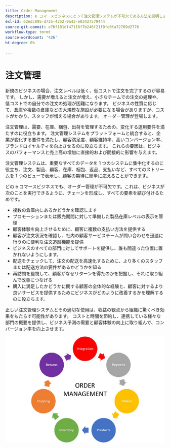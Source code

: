 ```yaml
---
title: Order Management
description: e コマースビジネスにとって注文管理システムが不可欠である方法を説明します。
exl-id: 62edc895-d725-4252-9a43-e03427579444
source-git-commit: e76f101df47116f7b246f21f0fe0fa72769d2776
workflow-type: tm+mt
source-wordcount: '426'
ht-degree: 0%

---
```


# 注文管理

新規のビジネスの場合、注文レベルは低く、低コストで注文を完了するのが容易です。 しかし、需要が増えると注文が増え、小さなチームでの注文の処理や、低コストでの自分での注文の処理が困難になります。 ビジネスの性質に応じて、倉庫や複数の倉庫などの大規模な施設が必要になる場合がありますが、コストがかかり、スタッフが増える場合があります。 オーダー管理が登場します。

注文管理は、需要、在庫、梱包、出荷を管理するための、変化する運用要件を満たすのに役立ちます。 注文管理システムをプラットフォームと統合すると、企業が変化する要件を満たし、顧客満足度、顧客維持率、高いコンバージョン率、ブランドロイヤルティを向上させるのに役立ちます。 これらの要因は、ビジネスのパフォーマンスと売上高の増加に直接的および間接的に影響を与えます。

注文管理システムは、重要なすべてのデータを 1 つのシステムに集中化するのに役立ち、注文、製品、顧客、在庫、梱包、返品、支払いなど、すべてのストリームを 1 つのビューで表示し、顧客の期待に簡単に応えることができます。

どの e コマースビジネスでも、オーダー管理が不可欠です。これは、ビジネスが次のことを実行できるように、チェーンを形成し、すべての要素を結び付けるためです。

- 複数の倉庫内にあるかどうかを確認します
- プロモーションまたは販売期間に対して準備した製品在庫レベルの表示を管理
- 顧客体験を向上させるために、顧客に複数の支払い方法を提供する
- 顧客が注文状況を確認し、社内の顧客サービスチームが問い合わせを迅速に行うのに便利な注文追跡機能を提供
- ビジネスのすべての部門に対してサポートを提供し、誰も間違った位置に置かれないようにします。
- 配送をチェックして、注文の配送を高速化するために、より多くのスタッフまたは配送方法の要件があるかどうかを知る
- 再訪問を監視して、顧客がなぜリターンを得たのかを把握し、それに取り組んで改善につなげる
- 購入に満足したかどうかに関する顧客の全体的な経験と、顧客に対するより良いサービスを提供するためにビジネスがどのように改善するかを理解するのに役立ちます。

正しい注文管理システムとその適切な使用は、収益の観点から組織に驚くべき効果をもたらす可能性があります。 コストと時間を節約し、連携している様々な部門の概要を提供し、ビジネス予測の需要と顧客体験の向上に取り組んで、コンバージョン率を向上させます。

![オーダー管理プロセス図](../../assets/playbooks/order-management.png)
